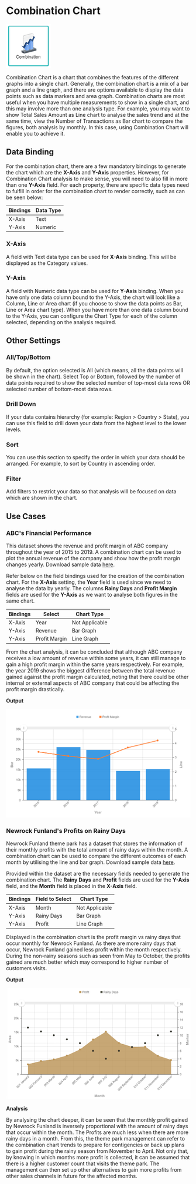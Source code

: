 # Combination Chart

![Combination](./images/combination-chart/combination.PNG)

Combination Chart is a chart that combines the features of the different graphs into a single chart. Generally, the combination chart is a mix of a bar graph and a line graph, and there are options available to display the data points such as data markers and area graph. Combination charts are most useful when you have multiple measurements to show in a single chart, and this may involve more than one analysis type. For example, you may want to show Total Sales Amount as Line chart to analyse the sales trend and at the same time, view the Number of Transactions as Bar chart to compare the figures, both analysis by monthly. In this case, using Combination Chart will enable you to achieve it.

## Data Binding

For the combination chart, there are a few mandatory bindings to generate the chart which are the **X-Axis** and **Y-Axis** properties. However, for Combination Chart analysis to make sense, you will need to also fill in more than one **Y-Axis** field. For each property, there are specific data types need to fulfill in order for the combination chart to render correctly, such as can be seen below:

|Bindings |Data Type|
|---|---|
|X-Axis|Text|
|Y-Axis|Numeric|

### X-Axis

A field with Text data type can be used for **X-Axis** binding. This will be displayed as the Category values.

### Y-Axis

A field with Numeric data type can be used for **Y-Axis** binding. When you have only one data column bound to the Y-Axis, the chart will look like a Column, Line or Area chart (if you choose to show the data points as Bar, Line or Area chart type). When you have more than one data column bound to the Y-Axis, you can configure the Chart Type for each of the column selected, depending on the analysis required.

## Other Settings

### All/Top/Bottom

By default, the option selected is All (which means, all the data points will be shown in the chart). Select Top or Bottom, followed by the number of data points required to show the selected number of top-most data rows OR selected number of bottom-most data rows.

### Drill Down

If your data contains hierarchy (for example: Region > Country > State), you can use this field to drill down your data from the highest level to the lower levels.

### Sort

You can use this section to specify the order in which your data should be arranged. For example, to sort by Country in ascending order.

### Filter

Add filters to restrict your data so that analysis will be focused on data which are shown in the chart.

## Use Cases

### ABC's Financial Performance
This dataset shows the revenue and profit margin of ABC company throughout the year of 2015 to 2019. A combination chart can be used to plot the annual revenue of the company and show how the profit margin changes yearly. Download sample data [here](./sample-data/combination-chart/abc-financial-performance.xlsx).

Refer below on the field bindings used for the creation of the combination chart. For the **X-Axis** setting, the **Year** field is used since we need to analyse the data by yearly. The columns **Rainy Days** and **Profit Margin** fields are used for the **Y-Axis** as we want to analyse both figures in the same chart.

|Bindings |Select| Chart Type|
|---|---|---|
|X-Axis|Year|Not Applicable|
|Y-Axis|Revenue|Bar Graph|
|Y-Axis|Profit Margin|Line Graph|

From the chart analysis, it can be concluded that although ABC company receives a low amount of revenue within some years, it can still manage to gain a high profit margin within the same years respectively. For example, the year 2019 shows the biggest difference between the total revenue gained against the profit margin calculated, noting that there could be other internal or external aspects of ABC company that could be affecting the profit margin drastically.

**Output**

![Financial Performance](./images/combination-chart/output-1.PNG)

### Newrock Funland's Profits on Rainy Days
Newrock Funland theme park has a dataset that stores the information of their monthly profits with the total amount of rainy days within the month. A combination chart can be used to compare the different outcomes of each month by utilising the line and bar graph. Download sample data [here](./sample-data/combination-chart/nf-rainyprofits.csv).

Provided within the dataset are the necessary fields needed to generate the combination chart. The **Rainy Days** and **Profit** fields are used for the **Y-Axis** field, and the **Month** field is placed in the **X-Axis** field.

|Bindings |Field to Select|Chart Type|
|---|---|---|
|X-Axis|Month|Not Applicable|
|Y-Axis|Rainy Days|Bar Graph|
|Y-Axis|Profit|Line Graph|

Displayed in the combination chart is the profit margin vs rainy days that occur monthly for Newrock Funland. As there are more rainy days that occur, Newrock Funland gained less profit within the month respectively. During the non-rainy seasons such as seen from May to October, the profits gained are much better which may correspond to higher number of customers visits.

**Output**

![Newrock Funland](./images/combination-chart/output-2.PNG)

**Analysis**

By analysing the chart deeper, it can be seen that the monthly profit gained by Newrock Funland is inversely proportional with the amount of rainy days that occur within the month. The Profits are much less when there are more rainy days in a month. From this, the theme park management can refer to the combination chart trends to prepare for contigencies or back up plans to gain profit during the rainy season from November to April. Not only that, by knowing in which months more profit is collected, it can be assumed that there is a higher customer count that visits the theme park. The management can then set up other alternatives to gain more profits from other sales channels in future for the affected months.